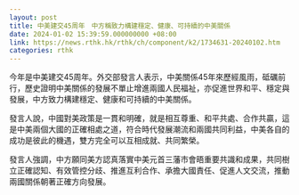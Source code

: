 ```yaml
---
layout: post
title: 中美建交45周年　中方稱致力構建穩定、健康、可持續的中美關係
date: 2024-01-02 15:39:59.000000000 +08:00
link: https://news.rthk.hk/rthk/ch/component/k2/1734631-20240102.htm
categories: rthk
---
```


今年是中美建交45周年。外交部發言人表示，中美關係45年來歷經風雨，砥礪前行，歷史證明中美關係的發展不單止增進兩國人民福祉，亦促進世界和平、穩定與發展，中方致力構建穩定、健康和可持續的中美關係。

發言人說，中國對美政策是一貫和明確，就是相互尊重、和平共處、合作共贏，這是中美兩個大國的正確相處之道，符合時代發展潮流和兩國共同利益，中美各自的成功是彼此的機遇，雙方完全可以互相成就、共同繁榮。

發言人強調，中方願同美方認真落實中美元首三藩市會晤重要共識和成果，共同樹立正確認知、有效管控分歧、推進互利合作、承擔大國責任、促進人文交流，推動兩國關係朝著正確方向發展。
